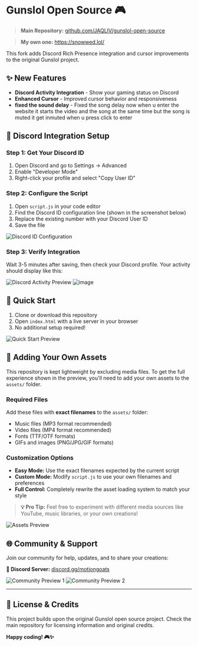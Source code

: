 # Gunslol Open Source 🎮

> **Main Repository:** [github.com/JAQLIV/gunslol-open-source](https://github.com/JAQLIV/gunslol-open-source)

> **My own one:** https://snowwed.lol/

This fork adds Discord Rich Presence integration and cursor improvements to the original Gunslol project.

## ✨ New Features

- **Discord Activity Integration** - Show your gaming status on Discord
- **Enhanced Cursor** - Improved cursor behavior and responsiveness
- **fixed the sound delay** - Fixed the song delay now when u enter the website it starts the video and the song at the same time but the song is muted it get inmuted when u press click to enter

## 🔗 Discord Integration Setup

### Step 1: Get Your Discord ID
1. Open Discord and go to Settings → Advanced
2. Enable "Developer Mode"
3. Right-click your profile and select "Copy User ID"

### Step 2: Configure the Script
1. Open `script.js` in your code editor
2. Find the Discord ID configuration line (shown in the screenshot below)
3. Replace the existing number with your Discord User ID
4. Save the file

![Discord ID Configuration](https://github.com/user-attachments/assets/ed49e1fd-3efb-4d1d-a030-cc3f1ba7c92a)

### Step 3: Verify Integration
Wait 3-5 minutes after saving, then check your Discord profile. Your activity should display like this:

![Discord Activity Preview](https://github.com/user-attachments/assets/e27d0819-d9ce-4475-ba47-420fae2b0462)
![image](https://github.com/user-attachments/assets/ac86c941-358e-43a4-8f6d-ea44c36e7f68)


## 🚀 Quick Start

1. Clone or download this repository
2. Open `index.html` with a live server in your browser
3. No additional setup required!

![Quick Start Preview](https://github.com/user-attachments/assets/65f11fa5-7083-41ea-bcf1-f063ab87a50e)

## 🎨 Adding Your Own Assets

This repository is kept lightweight by excluding media files. To get the full experience shown in the preview, you'll need to add your own assets to the `assets/` folder.

### Required Files
Add these files with **exact filenames** to the `assets/` folder:
- Music files (MP3 format recommended)
- Video files (MP4 format recommended) 
- Fonts (TTF/OTF formats)
- GIFs and images (PNG/JPG/GIF formats)

### Customization Options
- **Easy Mode:** Use the exact filenames expected by the current script
- **Custom Mode:** Modify `script.js` to use your own filenames and preferences
- **Full Control:** Completely rewrite the asset loading system to match your style

> **💡 Pro Tip:** Feel free to experiment with different media sources like YouTube, music libraries, or your own creations!

![Assets Preview](https://github.com/user-attachments/assets/f1a3127d-92b0-487d-be97-b737a535d0b2)

## 🌐 Community & Support

Join our community for help, updates, and to share your creations:

**💬 Discord Server:** [discord.gg/motiongoats](https://discord.gg/motiongoats)

![Community Preview 1](https://github.com/user-attachments/assets/05991495-9808-4856-b1a1-74fcb271b726)
![Community Preview 2](https://github.com/user-attachments/assets/135c06c7-3e31-494d-a32c-8eee5889d363)

---

## 📝 License & Credits

This project builds upon the original Gunslol open source project. Check the main repository for licensing information and original credits.

**Happy coding! 🎮✨**
